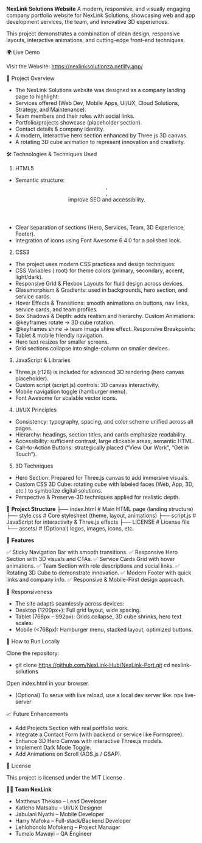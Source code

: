 **NexLink Solutions Website**
A modern, responsive, and visually engaging company portfolio website for NexLink Solutions, showcasing web and app development services, the team, and innovative 3D experiences.

This project demonstrates a combination of clean design, responsive layouts, interactive animations, and cutting-edge front-end techniques.

🌍 Live Demo

Visit the Website: https://nexlinksolutionza.netlify.app/

📖 Project Overview
- The NexLink Solutions website was designed as a company landing page to highlight:
- Services offered (Web Dev, Mobile Apps, UI/UX, Cloud Solutions, Strategy, and Maintenance).
- Team members and their roles with social links.
- Portfolio/projects showcase (placeholder section).
- Contact details & company identity.
- A modern, interactive hero section enhanced by Three.js 3D canvas.
- A rotating 3D cube animation to represent innovation and creativity.

🛠️ Technologies & Techniques Used
1. HTML5
- Semantic structure: <header>, <section>, <footer> improve SEO and accessibility.
- Clear separation of sections (Hero, Services, Team, 3D Experience, Footer).
- Integration of icons using Font Awesome 6.4.0 for a polished look.

2. CSS3
- The project uses modern CSS practices and design techniques:
- CSS Variables (:root) for theme colors (primary, secondary, accent, light/dark).
- Responsive Grid & Flexbox Layouts for fluid design across devices.
- Glassmorphism & Gradients: used in backgrounds, hero section, and service cards.
- Hover Effects & Transitions: smooth animations on buttons, nav links, service cards, and team profiles.
- Box Shadows & Depth: adds realism and hierarchy.
Custom Animations:
- @keyframes rotate → 3D cube rotation.
- @keyframes shine → team image shine effect.
Responsive Breakpoints:
- Tablet & mobile friendly navigation.
- Hero text resizes for smaller screens.
- Grid sections collapse into single-column on smaller devices.

3. JavaScript & Libraries
- Three.js (r128) is included for advanced 3D rendering (hero canvas placeholder).
- Custom script (script.js) controls:
3D canvas interactivity.
- Mobile navigation toggle (hamburger menu).
- Font Awesome for scalable vector icons.

4. UI/UX Principles
- Consistency: typography, spacing, and color scheme unified across all pages.
- Hierarchy: headings, section titles, and cards emphasize readability.
- Accessibility: sufficient contrast, large clickable areas, semantic HTML.
- Call-to-Action Buttons: strategically placed (“View Our Work”, “Get in Touch”).

5. 3D Techniques
- Hero Section: Prepared for Three.js canvas to add immersive visuals.
- Custom CSS 3D Cube: rotating cube with labeled faces (Web, App, 3D, etc.) to symbolize digital solutions.
- Perspective & Preserve-3D techniques applied for realistic depth.

📂 **Project Structure**
├── index.html         # Main HTML page (landing structure)
├── style.css          # Core stylesheet (theme, layout, animations)
├── script.js          # JavaScript for interactivity & Three.js effects
├── LICENSE            # License file
└── assets/            # (Optional) logos, images, icons, etc.

🚀 **Features**

✅ Sticky Navigation Bar with smooth transitions.
✅ Responsive Hero Section with 3D visuals and CTAs.
✅ Service Cards Grid with hover animations.
✅ Team Section with role descriptions and social links.
✅ Rotating 3D Cube to demonstrate innovation.
✅ Modern Footer with quick links and company info.
✅ Responsive & Mobile-First design approach.

📱 Responsiveness
- The site adapts seamlessly across devices:
- Desktop (1200px+): Full grid layout, wide spacing.
- Tablet (768px – 992px): Grids collapse, 3D cube shrinks, hero text scales.
- Mobile (<768px): Hamburger menu, stacked layout, optimized buttons.

📌 How to Run Locally

Clone the repository:
- git clone https://github.com/NexLink-Hub/NexLink-Port.git
cd nexlink-solutions


Open index.html in your browser.
- (Optional) To serve with live reload, use a local dev server like:
npx live-server

📈 Future Enhancements
- Add Projects Section with real portfolio work.
- Integrate a Contact Form (with backend or service like Formspree).
- Enhance 3D Hero Canvas with interactive Three.js models.
- Implement Dark Mode Toggle.
- Add Animations on Scroll (AOS.js / GSAP).

📄 License

This project is licensed under the MIT License
.

👨‍💻 **Team NexLink**
- Matthews Thekiso – Lead Developer
- Katleho Matsabu – UI/UX Designer
- Jabulani Nyathi – Mobile Developer
- Harry Mafoka – Full-stack/Backend Developer
- Lehlohonolo Mofokeng – Project Manager
- Tumelo Mawayi – QA Engineer
